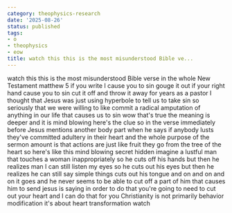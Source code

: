 ```yaml
---
category: theophysics-research
date: '2025-08-26'
status: published
tags:
- o
- theophysics
- eow
title: watch this this is the most misunderstood Bible ve...
---
```

   
watch this this is the most misunderstood Bible verse in the whole New Testament matthew 5 if you write I cause you to sin gouge it out if your right hand cause you to sin cut it off and throw it away for years as a pastor I thought that Jesus was just using hyperbole to tell us to take sin so seriously that we were willing to like commit a radical amputation of anything in our life that causes us to sin wow that's true the meaning is deeper and it is mind blowing here's the clue so in the verse immediately before Jesus mentions another body part when he says if anybody lusts they've committed adultery in their heart and the whole purpose of the sermon amount is that actions are just like fruit they go from the tree of the heart so here's like this mind blowing secret hidden imagine a lustful man that touches a woman inappropriately so he cuts off his hands but then he realizes man I can still listen my eyes so he cuts out his eyes but then he realizes he can still say simple things cuts out his tongue and on and on and on it goes and he never seems to be able to cut off a part of him that causes him to send jesus is saying in order to do that you're going to need to cut out your heart and I can do that for you Christianity is not primarily behavior modification it's about heart transformation watch